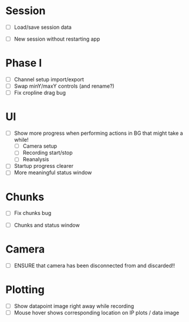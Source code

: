 # Session

+ [ ] Load/save session data
+ [ ] New session without restarting app


# Phase I

+ [ ] Channel setup import/export
+ [ ] Swap minY/maxY controls (and rename?)
+ [ ] Fix cropline drag bug

# UI

+ [ ] Show more progress when performing actions in BG that might take a while!
    + [ ] Camera setup
    + [ ] Recording start/stop
    + [ ] Reanalysis
+ [ ] Startup progress clearer
+ [ ] More meaningful status window

# Chunks

+ [ ] Fix chunks bug
+ [ ] Chunks and status window


# Camera

+ [ ] ENSURE that camera has been disconnected from and discarded!!


# Plotting

+ [ ] Show datapoint image right away while recording
+ [ ] Mouse hover shows corresponding location on IP plots / data image
